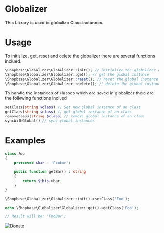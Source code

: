 # Globalizer
This Library is used to globalize Class instances.

# Usage

To initialize, get, reset and delete the globalizer there are several functions inclued.
```php
\Shopbase\Globalizer\Globalizer::init(); // initialize the globalizer and add a gobal instance
\Shopbase\Globalizer\Globalizer::get(); // get the global instance
\Shopbase\Globalizer\Globalizer::reset(); // reset the global instance
\Shopbase\Globalizer\Globalizer::delete(); // delete the global instance
```

To handle the instances of classes which are saved in globalizer there are the following functions inclued
```php
setClass(string $class) // Set new global instance of an class
getClass(string $class) // get global instance of an class
removeClass(string $class) // remove global instance of an class
syncWithGlobal() // sync global instances
```

# Examples
```php
class Foo
{
    protected $bar = 'FooBar';
    
    public function getBar() : string
    {
        return $this->bar;
    }
}

\Shopbase\Globalizer\Globalizer::init()->setClass('Foo');

echo \Shopbase\Globalizer\Globalizer::get()->getClass('Foo');

// Result will be: 'FooBar';
```

[![Donate](https://img.shields.io/badge/Donate-PayPal-blue.svg)](https://www.paypal.com/cgi-bin/webscr?cmd=_s-xclick&hosted_button_id=WPDZYBK6E4ZAG&source=url)
